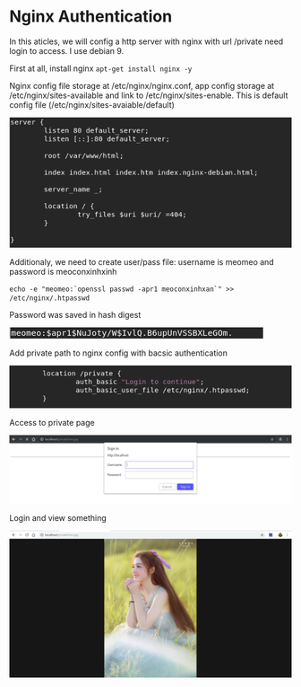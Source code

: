 # Nginx Authentication
In this aticles, we will config a http server with nginx with url /private need login to access.
I use debian 9.

First at all, install nginx
`apt-get install nginx -y`

Nginx config file storage at /etc/nginx/nginx.conf, app config storage at /etc/nginx/sites-available and link to /etc/nginx/sites-enable.
This is default config file (/etc/nginx/sites-avaiable/default)

![alt Image 1](img/1.png)

Additionaly, we need to create user/pass file: username is meomeo and password is meoconxinhxinh
```shell
echo -e "meomeo:`openssl passwd -apr1 meoconxinhxan`" >> /etc/nginx/.htpasswd
```
Password was saved in hash digest

![alt Image 1](img/3.png)

Add private path to nginx config with bacsic authentication

![alt Image 1](img/2.png)

Access to private page

![alt Image 1](img/4.png)

Login and view something

![alt Image 1](img/r.png)
